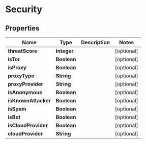 

# Security


## Properties

| Name | Type | Description | Notes |
|------------ | ------------- | ------------- | -------------|
|**threatScore** | **Integer** |  |  [optional] |
|**isTor** | **Boolean** |  |  [optional] |
|**isProxy** | **Boolean** |  |  [optional] |
|**proxyType** | **String** |  |  [optional] |
|**proxyProvider** | **String** |  |  [optional] |
|**isAnonymous** | **Boolean** |  |  [optional] |
|**isKnownAttacker** | **Boolean** |  |  [optional] |
|**isSpam** | **Boolean** |  |  [optional] |
|**isBot** | **Boolean** |  |  [optional] |
|**isCloudProvider** | **Boolean** |  |  [optional] |
|**cloudProvider** | **String** |  |  [optional] |



